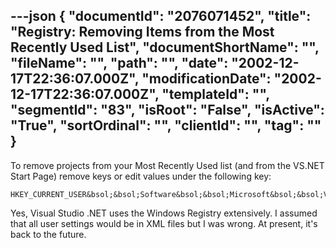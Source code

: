 ---json
{
  "documentId": "2076071452",
  "title": "Registry: Removing Items from the Most Recently Used List",
  "documentShortName": "",
  "fileName": "",
  "path": "",
  "date": "2002-12-17T22:36:07.000Z",
  "modificationDate": "2002-12-17T22:36:07.000Z",
  "templateId": "",
  "segmentId": "83",
  "isRoot": "False",
  "isActive": "True",
  "sortOrdinal": "",
  "clientId": "",
  "tag": ""
}
---

To remove projects from your Most Recently Used list (and from the VS.NET Start Page) remove keys or edit values under the following key:

    HKEY_CURRENT_USER&bsol;&bsol;Software&bsol;&bsol;Microsoft&bsol;&bsol;VisualStudio&bsol;&bsol;7.0&bsol;&bsol;ProjectMRUList

Yes, Visual Studio .NET uses the Windows Registry extensively. I assumed that all user settings would be in XML files but I was wrong. At present, it's back to the future.
